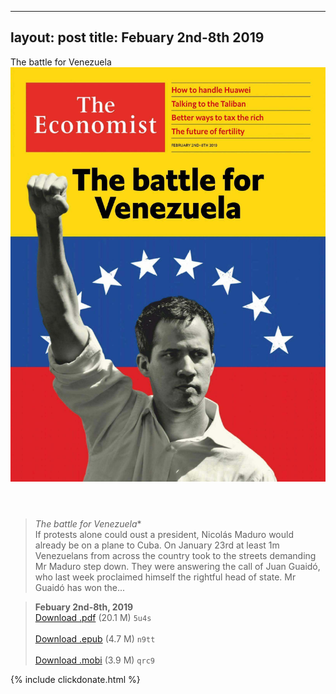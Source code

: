  ---
layout: post
title: Febuary 2nd-8th 2019
---

<div class="message">
	The battle for Venezuela
</div>

<header class="xmas">
<div class="cover upload">
<img src="/public/img/the-economist/img_2019.02.02.jpg" />
</div>
</header>
<!--more-->

> *The battle for Venezuela** <br/>
If protests alone could oust a president, Nicolás Maduro would already be on a plane to Cuba. On January 23rd at least 1m Venezuelans from across the country took to the streets demanding Mr Maduro step down. They were answering the call of Juan Guaidó, who last week proclaimed himself the rightful head of state. Mr Guaidó has won the...

> **Febuary 2nd-8th, 2019**<br/>
[Download .pdf](https://pan.baidu.com/s/1eRb2jFerABhXdJ1ySsj51g) (20.1 M)
`5u4s` <br/><br/>
[Download .epub](https://pan.baidu.com/s/1IeF-Uol3KKLeZJZc_vsUIg) (4.7 M)
`n9tt` <br/><br/>
[Download .mobi](https://pan.baidu.com/s/1spMXITr6tNo0PyamK8PL8w) (3.9 M)
`qrc9`

{% include clickdonate.html %}
